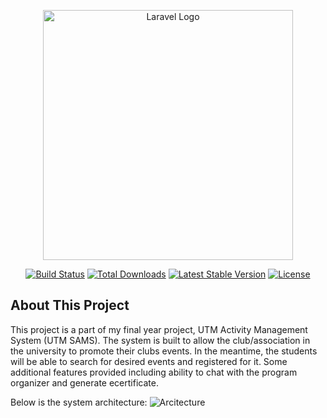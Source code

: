 <p align="center"><a href="https://laravel.com" target="_blank"><img src="https://raw.githubusercontent.com/laravel/art/master/logo-lockup/5%20SVG/2%20CMYK/1%20Full%20Color/laravel-logolockup-cmyk-red.svg" width="400" alt="Laravel Logo"></a></p>

<p align="center">
<a href="https://github.com/laravel/framework/actions"><img src="https://github.com/laravel/framework/workflows/tests/badge.svg" alt="Build Status"></a>
<a href="https://packagist.org/packages/laravel/framework"><img src="https://img.shields.io/packagist/dt/laravel/framework" alt="Total Downloads"></a>
<a href="https://packagist.org/packages/laravel/framework"><img src="https://img.shields.io/packagist/v/laravel/framework" alt="Latest Stable Version"></a>
<a href="https://packagist.org/packages/laravel/framework"><img src="https://img.shields.io/packagist/l/laravel/framework" alt="License"></a>
</p>

## About This Project

This project is a part of my final year project, UTM Activity Management System (UTM SAMS). The system is built to allow the club/association in the university to promote their clubs events.
In the meantime, the students will be able to search for desired events and registered for it. Some additional features provided including ability to chat with the program organizer and generate ecertificate.

Below is the system architecture:
![Arcitecture ](https://github.com/amirul-syafiq/UTM-SAMS/assets/99257871/5513139a-a08a-41e9-9d3b-4a40707d6e57)
